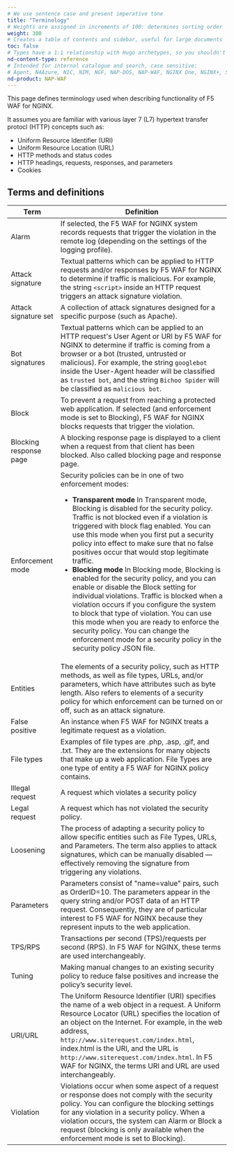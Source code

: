 ```yaml
---
# We use sentence case and present imperative tone
title: "Terminology"
# Weights are assigned in increments of 100: determines sorting order
weight: 300
# Creates a table of contents and sidebar, useful for large documents
toc: false
# Types have a 1:1 relationship with Hugo archetypes, so you shouldn't need to change this
nd-content-type: reference
# Intended for internal catalogue and search, case sensitive:
# Agent, N4Azure, NIC, NIM, NGF, NAP-DOS, NAP-WAF, NGINX One, NGINX+, Solutions, Unit
nd-product: NAP-WAF
---
```


This page defines terminology used when describing functionality of F5 WAF for NGINX.

It assumes you are familiar with various layer 7 (L7) hypertext transfer protocl (HTTP) concepts such as:

- Uniform Resource Identifier (URI)
- Uniform Resource Location (URL)
- HTTP methods and status codes
- HTTP headings, requests, responses, and parameters
- Cookies

## Terms and definitions

|Term | Definition |
| ---| --- |
| Alarm | If selected, the F5 WAF for NGINX system records requests that trigger the violation in the remote log (depending on the settings of the logging profile). |
| Attack signature | Textual patterns which can be applied to HTTP requests and/or responses by F5 WAF for NGINX to determine if traffic is malicious. For example, the string `<script>` inside an HTTP request triggers an attack signature violation. |
| Attack signature set | A collection of attack signatures designed for a specific purpose (such as Apache). |
| Bot signatures | Textual patterns which can be applied to an HTTP request's User Agent or URI by F5 WAF for NGINX to determine if traffic is coming from a browser or a bot (trusted, untrusted or malicious). For example, the string `googlebot` inside the User-Agent header will be classified as `trusted bot`, and the string `Bichoo Spider` will be classified as `malicious bot`. |
| Block | To prevent a request from reaching a protected web application. If selected (and enforcement mode is set to Blocking), F5 WAF for NGINX blocks requests that trigger the violation. |
| Blocking response page | A blocking response page is displayed to a client when a request from that client has been blocked. Also called blocking page and response page. |
| Enforcement mode | Security policies can be in one of two enforcement modes:<ul><li>**Transparent mode** In Transparent mode, Blocking is disabled for the security policy. Traffic is not blocked even if a violation is triggered with block flag enabled. You can use this mode when you first put a security policy into effect to make sure that no false positives occur that would stop legitimate traffic.</li><li>**Blocking mode** In Blocking mode, Blocking is enabled for the security policy, and you can enable or disable the Block setting for individual violations. Traffic is blocked when a violation occurs if you configure the system to block that type of violation. You can use this mode when you are ready to enforce the security policy. You can change the enforcement mode for a security policy in the security policy JSON file.</li></ul> |
| Entities | The elements of a security policy, such as HTTP methods, as well as file types, URLs, and/or parameters, which have attributes such as byte length. Also refers to elements of a security policy for which enforcement can be turned on or off, such as an attack signature. |
| False positive | An instance when F5 WAF for NGINX treats a legitimate request as a violation. |
| File types | Examples of file types are .php, .asp, .gif, and .txt. They are the extensions for many objects that make up a web application. File Types are one type of entity a F5 WAF for NGINX policy contains. |
| Illegal request | A request which violates a security policy |
| Legal request | A request which has not violated the security policy. |
| Loosening | The process of adapting a security policy to allow specific entities such as File Types, URLs, and Parameters. The term also applies to attack signatures, which can be manually disabled — effectively removing the signature from triggering any violations. |
| Parameters | Parameters consist of "name=value" pairs, such as OrderID=10. The parameters appear in the query string and/or POST data of an HTTP request. Consequently, they are of particular interest to F5 WAF for NGINX because they represent inputs to the web application. |
| TPS/RPS | Transactions per second (TPS)/requests per second (RPS). In F5 WAF for NGINX, these terms are used interchangeably. |
| Tuning | Making manual changes to an existing security policy to reduce false positives and increase the policy’s security level. |
| URI/URL | The Uniform Resource Identifier (URI) specifies the name of a web object in a request. A Uniform Resource Locator (URL) specifies the location of an object on the Internet. For example, in the web address, `http://www.siterequest.com/index.html`, index.html is the URI, and the URL is `http://www.siterequest.com/index.html`. In F5 WAF for NGINX, the terms URI and URL are used interchangeably. |
| Violation | Violations occur when some aspect of a request or response does not comply with the security policy. You can configure the blocking settings for any violation in a security policy. When a violation occurs, the system can Alarm or Block a request (blocking is only available when the enforcement mode is set to Blocking). |